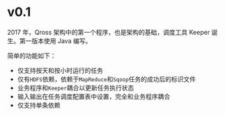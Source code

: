 
# v0.1

2017 年，Qross 架构中的第一个程序，也是架构的基础，调度工具 Keeper 诞生。第一版本使用 Java 编写。

简单的功能如下：

* 仅支持按天和按小时运行的任务
* 仅有`HDFS`依赖，依赖于`MapReduce`和`Sqoop`任务的成功后的标识文件
* 业务程序和`Keeper`耦合以更新任务执行状态
* 输入输出在任务调度配置表中设置，完全和业务程序耦合
* 仅支持单条依赖